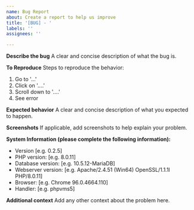 ```yaml
---
name: Bug Report
about: Create a report to help us improve
title: '[BUG] - '
labels: ''
assignees: ''

---
```


**Describe the bug**
A clear and concise description of what the bug is.

**To Reproduce**
Steps to reproduce the behavior:
1. Go to '...'
2. Click on '....'
3. Scroll down to '....'
4. See error

**Expected behavior**
A clear and concise description of what you expected to happen.

**Screenshots**
If applicable, add screenshots to help explain your problem.

**System Information (please complete the following information):**
 - Version [e.g. 0.2.5]
 - PHP version: [e.g. 8.0.11]
 - Database version: [e.g. 10.5.12-MariaDB]
 - Webserver version: [e.g. Apache/2.4.51 (Win64) OpenSSL/1.1.1l PHP/8.0.11]
 - Browser: [e.g. Chrome 96.0.4664.110]
 - Handler: [e.g. phpvms5]

**Additional context**
Add any other context about the problem here.
